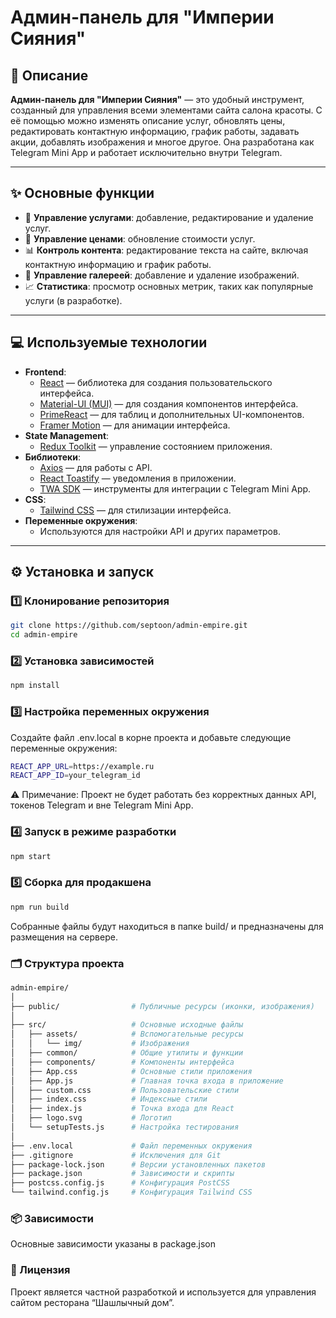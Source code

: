 # Админ-панель для "Империи Сияния"

## 📖 Описание

**Админ-панель для "Империи Сияния"** — это удобный инструмент, созданный для управления всеми элементами сайта салона красоты. С её помощью можно изменять описание услуг, обновлять цены, редактировать контактную информацию, график работы, задавать акции, добавлять изображения и многое другое. Она разработана как Telegram Mini App и работает исключительно внутри Telegram.

---

## ✨ Основные функции

- 💅 **Управление услугами**: добавление, редактирование и удаление услуг.
- 🛒 **Управление ценами**: обновление стоимости услуг.
- 📊 **Контроль контента**: редактирование текста на сайте, включая контактную информацию и график работы.
- 📸 **Управление галереей**: добавление и удаление изображений.
- 📈 **Статистика**: просмотр основных метрик, таких как популярные услуги (в разработке).

---

## 💻 Используемые технологии

- **Frontend**:
  - [React](https://reactjs.org/) — библиотека для создания пользовательского интерфейса.
  - [Material-UI (MUI)](https://mui.com/) — для создания компонентов интерфейса.
  - [PrimeReact](https://primereact.org/) — для таблиц и дополнительных UI-компонентов.
  - [Framer Motion](https://www.framer.com/motion/) — для анимации интерфейса.
- **State Management**:
  - [Redux Toolkit](https://redux-toolkit.js.org/) — управление состоянием приложения.
- **Библиотеки**:
  - [Axios](https://axios-http.com/) — для работы с API.
  - [React Toastify](https://fkhadra.github.io/react-toastify/introduction/) — уведомления в приложении.
  - [TWA SDK](https://github.com/TWA-dev/sdk) — инструменты для интеграции с Telegram Mini App.
- **CSS**:
  - [Tailwind CSS](https://tailwindcss.com/) — для стилизации интерфейса.
- **Переменные окружения**:
  - Используются для настройки API и других параметров.

---

## ⚙️ Установка и запуск

### 1️⃣ Клонирование репозитория

```bash
git clone https://github.com/septoon/admin-empire.git
cd admin-empire
```
### 2️⃣ Установка зависимостей
```bash
npm install
```
### 3️⃣ Настройка переменных окружения

Создайте файл .env.local в корне проекта и добавьте следующие переменные окружения:
```bash
REACT_APP_URL=https://example.ru
REACT_APP_ID=your_telegram_id
```
⚠️ Примечание: Проект не будет работать без корректных данных API, токенов Telegram и вне Telegram Mini App.

### 4️⃣ Запуск в режиме разработки
```bash
npm start
```
### 5️⃣ Сборка для продакшена
```bash
npm run build
```
Собранные файлы будут находиться в папке build/ и предназначены для размещения на сервере.

### 🗂 Структура проекта
```bash
admin-empire/
│
├── public/                # Публичные ресурсы (иконки, изображения)
│
├── src/                   # Основные исходные файлы
│   ├── assets/            # Вспомогательные ресурсы
│   │   └── img/           # Изображения
│   ├── common/            # Общие утилиты и функции
│   ├── components/        # Компоненты интерфейса
│   ├── App.css            # Основные стили приложения
│   ├── App.js             # Главная точка входа в приложение
│   ├── custom.css         # Пользовательские стили
│   ├── index.css          # Индексные стили
│   ├── index.js           # Точка входа для React
│   ├── logo.svg           # Логотип
│   └── setupTests.js      # Настройка тестирования
│
├── .env.local             # Файл переменных окружения
├── .gitignore             # Исключения для Git
├── package-lock.json      # Версии установленных пакетов
├── package.json           # Зависимости и скрипты
├── postcss.config.js      # Конфигурация PostCSS
└── tailwind.config.js     # Конфигурация Tailwind CSS
```
### 📦 Зависимости

Основные зависимости указаны в package.json

### 🔏 Лицензия

Проект является частной разработкой и используется для управления сайтом ресторана “Шашлычный дом”.